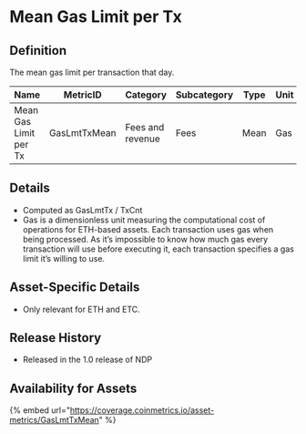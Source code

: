 # Mean Gas Limit per Tx

## Definition

The mean gas limit per transaction that day.

| Name                  | MetricID     | Category         | Subcategory | Type | Unit | Interval       |
| --------------------- | ------------ | ---------------- | ----------- | ---- | ---- | -------------- |
| Mean Gas Limit per Tx | GasLmtTxMean | Fees and revenue | Fees        | Mean | Gas  | 1 block, 1 day |

## Details

* Computed as GasLmtTx / TxCnt
* Gas is a dimensionless unit measuring the computational cost of operations for ETH-based assets. Each transaction uses gas when being processed. As it’s impossible to know how much gas every transaction will use before executing it, each transaction specifies a gas limit it’s willing to use.

## Asset-Specific Details

* Only relevant for ETH and ETC.

## Release History

* Released in the 1.0 release of NDP

## Availability for Assets

{% embed url="https://coverage.coinmetrics.io/asset-metrics/GasLmtTxMean" %}
